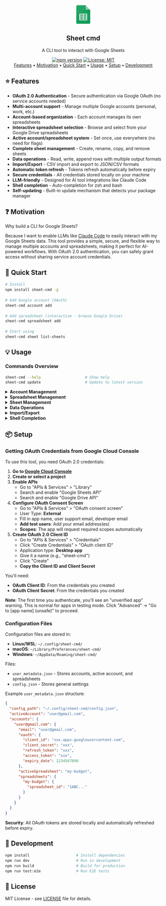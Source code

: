 <div align="center">
<a href="https://www.google.com/sheets/about/" target="_blank" rel="noopener noreferrer">
  <img width="64" src=".github/image/sheet.png" alt="Google Sheets logo">
</a>
<h2>Sheet cmd</h2>
<p>A CLI tool to interact with Google Sheets</p>
<p>
  <a href="https://www.npmjs.com/package/sheet-cmd"><img src="https://img.shields.io/npm/v/sheet-cmd.svg" alt="npm version"></a>
  <a href="https://opensource.org/licenses/MIT"><img src="https://img.shields.io/badge/License-MIT-yellow.svg" alt="License: MIT"></a>
  <br>
  <a href="#star-features">Features</a> • <a href="#question-motivation">Motivation</a> • <a href="#rocket-quick-start">Quick Start</a> • <a href="#bulb-usage">Usage</a> • <a href="#package-setup">Setup</a> • <a href="#wrench-development">Development</a>
</p>

</div>

## :star: Features

- **OAuth 2.0 Authentication** - Secure authentication via Google OAuth (no service accounts needed)
- **Multi-account support** - Manage multiple Google accounts (personal, work, etc.)
- **Account-based organization** - Each account manages its own spreadsheets
- **Interactive spreadsheet selection** - Browse and select from your Google Drive spreadsheets
- **Active account/spreadsheet system** - Set once, use everywhere (no need for flags)
- **Complete sheet management** - Create, rename, copy, and remove sheets
- **Data operations** - Read, write, append rows with multiple output formats
- **Import/Export** - CSV import and export to JSON/CSV formats
- **Automatic token refresh** - Tokens refresh automatically before expiry
- **Secure credentials** - All credentials stored locally on your machine
- **LLM-friendly** - Designed for AI tool integrations like Claude Code
- **Shell completion** - Auto-completion for zsh and bash
- **Self-updating** - Built-in update mechanism that detects your package manager

## :question: Motivation

Why build a CLI for Google Sheets?

Because I want to enable LLMs like [Claude Code](https://www.anthropic.com/claude-code) to easily interact with my Google Sheets data. This tool provides a simple, secure, and flexible way to manage multiple accounts and spreadsheets, making it perfect for AI-powered workflows. With OAuth 2.0 authentication, you can safely grant access without sharing service account credentials.

## :rocket: Quick Start

```bash
# Install
npm install sheet-cmd -g

# Add Google account (OAuth)
sheet-cmd account add

# Add spreadsheet (interactive - browse Google Drive)
sheet-cmd spreadsheet add

# Start using
sheet-cmd sheet list-sheets
```

## :bulb: Usage

### Commands Overview

```bash
sheet-cmd --help                    # Show help
sheet-cmd update                    # Update to latest version
```

<details>
<summary><b>Account Management</b></summary>

```bash
sheet-cmd account add                   # Add Google account via OAuth
sheet-cmd account list                  # List all accounts (* = active)
sheet-cmd account switch <email>        # Switch active account
sheet-cmd account remove <email>        # Remove account
sheet-cmd account reauth                # Re-authenticate active account
```

</details>

<details>
<summary><b>Spreadsheet Management</b></summary>

All spreadsheet commands use the active account.

```bash
sheet-cmd spreadsheet add                      # Add spreadsheet (interactive - browse Google Drive)
sheet-cmd spreadsheet add --id <spreadsheet-id> # Add spreadsheet by ID (manual entry)
sheet-cmd spreadsheet list                     # List all spreadsheets (* = active)
sheet-cmd spreadsheet switch <name>            # Set active spreadsheet
sheet-cmd spreadsheet active                   # Show currently active spreadsheet
sheet-cmd spreadsheet remove [name]            # Remove spreadsheet
```

</details>

<details>
<summary><b>Sheet Management</b></summary>

All sheet commands use the active spreadsheet if `-s` flag is not specified.

```bash
sheet-cmd sheet list-sheets                              # List all sheets
sheet-cmd sheet add-sheet -n <name>                      # Add a new sheet
sheet-cmd sheet remove-sheet -n <name>                   # Remove a sheet
sheet-cmd sheet rename-sheet -n <old> --new-name <new>  # Rename a sheet
sheet-cmd sheet copy-sheet -n <name> --to <new>         # Copy a sheet
```

</details>

<details>
<summary><b>Data Operations</b></summary>

```bash
# Read sheet content
sheet-cmd sheet read-sheet -n <name>                    # Read in markdown format
sheet-cmd sheet read-sheet -n <name> -o csv             # Read in CSV format
sheet-cmd sheet read-sheet -n <name> -f                 # Read with formulas
sheet-cmd sheet read-sheet -n <name> -e output.md       # Save to file

# Write to cells
sheet-cmd sheet write-cell -n <name> -c A1 -v "Hello"   # Write to single cell
sheet-cmd sheet write-cell -n <name> -r A1:B2 -v "val1, val2; val3, val4"  # Write to range

# Append rows
sheet-cmd sheet append-row -n <name> -v "col1, col2, col3"  # Append new row
```

</details>

<details>
<summary><b>Import/Export</b></summary>

```bash
# Import CSV
sheet-cmd sheet import-csv -n <name> -f data.csv        # Import CSV with headers
sheet-cmd sheet import-csv -n <name> -f data.csv --skip-header  # Skip first row

# Export data
sheet-cmd sheet export -n <name> -f json -o output.json # Export to JSON
sheet-cmd sheet export -n <name> -f csv -o output.csv   # Export to CSV
sheet-cmd sheet export -n <name> -r B2:I25 -f csv       # Export range to CSV
```

</details>

<details>
<summary><b>Shell Completion</b></summary>

```bash
# Install completion
sheet-cmd completion install

# Reload shell
source ~/.zshrc   # for zsh
source ~/.bashrc  # for bash

# Use tab completion
sheet-cmd <TAB>
sheet-cmd spreadsheet <TAB>
sheet-cmd sheet <TAB>
```

</details>

## :package: Setup

### Getting OAuth Credentials from Google Cloud Console

To use this tool, you need OAuth 2.0 credentials:

1. **Go to [Google Cloud Console](https://console.cloud.google.com/)**
2. **Create or select a project**
3. **Enable APIs**
   - Go to "APIs & Services" > "Library"
   - Search and enable "Google Sheets API"
   - Search and enable "Google Drive API"
4. **Configure OAuth Consent Screen**
   - Go to "APIs & Services" > "OAuth consent screen"
   - User Type: **External**
   - Fill in app name, user support email, developer email
   - **Add test users**: Add your email address(es)
   - **Scopes**: The app will request required scopes automatically
5. **Create OAuth 2.0 Client ID**
   - Go to "APIs & Services" > "Credentials"
   - Click "Create Credentials" > "OAuth client ID"
   - Application type: **Desktop app**
   - Give it a name (e.g., "sheet-cmd")
   - Click "Create"
   - **Copy the Client ID and Client Secret**

You'll need:
- **OAuth Client ID**: From the credentials you created
- **OAuth Client Secret**: From the credentials you created

**Note**: The first time you authenticate, you'll see an "unverified app" warning. This is normal for apps in testing mode. Click "Advanced" → "Go to [app name] (unsafe)" to proceed.

### Configuration Files

Configuration files are stored in:
- **Linux/WSL**: `~/.config/sheet-cmd/`
- **macOS**: `~/Library/Preferences/sheet-cmd/`
- **Windows**: `~/AppData/Roaming/sheet-cmd/`

Files:
- `user_metadata.json` - Stores accounts, active account, and spreadsheets
- `config.json` - Stores general settings

Example `user_metadata.json` structure:
```json
{
  "config_path": "~/.config/sheet-cmd/config.json",
  "activeAccount": "user@gmail.com",
  "accounts": {
    "user@gmail.com": {
      "email": "user@gmail.com",
      "oauth": {
        "client_id": "xxx.apps.googleusercontent.com",
        "client_secret": "xxx",
        "refresh_token": "xxx",
        "access_token": "xxx",
        "expiry_date": 1234567890
      },
      "activeSpreadsheet": "my-budget",
      "spreadsheets": {
        "my-budget": {
          "spreadsheet_id": "1ABC..."
        }
      }
    }
  }
}
```

**Security**: All OAuth tokens are stored locally and automatically refreshed before expiry.

## :wrench: Development

```bash
npm install                     # Install dependencies
npm run dev                     # Run in development
npm run build                   # Build for production
npm run test:e2e                # Run E2E tests
```

## :scroll: License

MIT License - see [LICENSE](LICENSE) file for details.

